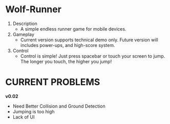 # Wolf-Runner

1. Description
    - A simple endless runner game for mobile devices.
2. Gameplay
    - Current version supports technical demo only. Future version will includes power-ups, and high-score system.
3. Control
    - Control is simple! Just press spacebar or touch your screen to jump. The longer you touch, the higher you jump!


# CURRENT PROBLEMS
**v0.02**
- Need Better Collision and Ground Detection
- Jumping is too high
- Lack of UI
